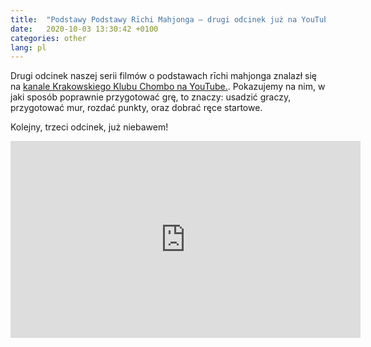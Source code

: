 ```yaml
---
title:  "Podstawy Podstawy Rīchi Mahjonga — drugi odcinek już na YouTube!"
date:   2020-10-03 13:30:42 +0100
categories: other
lang: pl
---
```


Drugi odcinek naszej serii filmów o podstawach rīchi mahjonga znalazł się na [kanale Krakowskiego Klubu Chombo na YouTube.](https://www.youtube.com/channel/UCCsyYLtIHOPfZtL1o-iNzNA). Pokazujemy na nim, w jaki sposób poprawnie przygotować grę, to znaczy: usadzić graczy, przygotować mur, rozdać punkty, oraz dobrać ręce startowe.

Kolejny, trzeci odcinek, już niebawem!

<iframe width="560" height="315" src="https://www.youtube.com/embed/0PPLRwUljv8" frameborder="0" allow="accelerometer; autoplay; encrypted-media; gyroscope; picture-in-picture" allowfullscreen></iframe>
